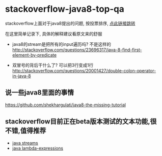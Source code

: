 # stackoverflow-java8-top-qa

stackoverflow上面对于java8提出的问题, 按投票排序, [点此链接跳转](http://stackoverflow.com/questions/tagged/java-8?sort=votes&pageSize=15)

在这里简单记录下, 具体的解释建议看原文来的舒服

- java8的stream是把所有的input遍历吗? 不是这样的
http://stackoverflow.com/questions/23696317/java-8-find-first-element-by-predicate

- 双冒号的背后干什么了? 可以把3行变成1行
http://stackoverflow.com/questions/20001427/double-colon-operator-in-java-8

## 说一些java8里面的事情

https://github.com/shekhargulati/java8-the-missing-tutorial

## stackoverflow目前正在beta版本测试的文本功能,很不错,值得推荐

- [java streams](http://stackoverflow.com/documentation/java/88/streams)
- [java lambda-expressions](https://stackoverflow.com/documentation/java/91/lambda-expressions)


